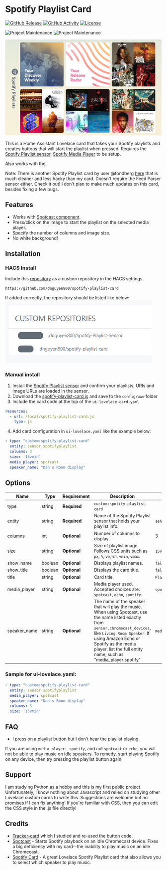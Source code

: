 # Spotify Playlist Card

[![GitHub Release][releases-shield]][releases]
[![GitHub Activity][commits-shield]][commits]
[![License][license-shield]](LICENSE.md)

![Project Maintenance][maintenance-shield]
![Project Maintenance][maintainer-shield]

![header][header-image]

This is a Home Assistant Lovelace card that takes your Spotify playlists and creates buttons that will start the playlist when pressed. Requires the [Spotify Playlist sensor][spotify-playlist-sensor], [Spotify Media Player][spotify-component] to be setup.

Also works with the.

Note: There is another Spotify Playlist card by user @fondberg [here](https://github.com/fondberg/spotify-card) that is much cleaner and less hacky than my card. Doesn't require the Feed Parser sensor either. Check it out! I don't plan to make much updates on this card, besides fixing a few bugs. 


## Features
  - Works with [Spotcast component][spotcast].
  - Press/click on the image to start the playlist on the selected media player.
  - Specify the number of columns and image size.
  - No white background!

## Installation

### HACS Install
 Include this [repository][spotify-playlist-card] as a custom repository in the HACS settings.
 
```
https://github.com/dnguyen800/spotify-playlist-card
```
 
 If added correctly, the repository should be listed like below:
 ![hacs][hacs-image]
 

### Manual install

1. Install the [Spotify Playlist sensor][spotify-playlist-sensor] and confirm your playlists,  URIs and image URLs are loaded in the sensor.
1. Download the [spotify-playlist-card.js][js-file] and save to the `config/www` folder
3. Include the card code at the top of the `ui-lovelace-card.yaml`
```yaml
resources:
  - url: /local/spotify-playlist-card.js
    type: js
```
4. Add card configuration in `ui-lovelace.yaml` like the example below:

```yaml
- type: "custom:spotify-playlist-card"
  entity: sensor.spotifyplaylist
  columns: 3
  size: '15vmin'    
  media_player: spotcast
  speaker_name: "Dan's Room display"
```


## Options

| Name | Type | Requirement | Description | Default
| ---- | ---- | ------- | ----------- | -------
| type | string | **Required** | `custom:spotify-playlist-card`
| entity | string | **Required** | Name of the Spotify Playlist sensor that holds your playlist info.  | `sensor.spotifyplaylist`
| columns | int | **Optional** | Number of columns to display. | 3
| size | string | **Optional** | Size of playlist image. Follows CSS units such as `px`, `%`, `vw`, `vh`, `vmin`, `vmax`.   | `15vmin`
| show_name | boolean | **Optional** | Displays playlist names.  | `false`
| show_title | boolean | **Optional** | Displays the card title.  | `false`
| title | string | **Optional** | Card title. | `Playlists`
| media_player | string | **Optional** | Media player used. Accepted choices are: `spotcast`, `echo`, `spotify`. | `spotify`
| speaker_name | string | **Optional** | The name of the speaker that will play the music. When using Spotcast, use the name listed exactly from `sensor.chromecast_devices`, like `Living Room Speaker`. If using Amazon Echo or Spotify as the media player, list the full entity name, such as "media_player.spotify" | `media_player.spotify`


### Sample for ui-lovelace.yaml:

```yaml
- type: "custom:spotify-playlist-card"
  entity: sensor.spotifyplaylist  
  media_player: spotcast
  speaker_name: "Dan's Room display"
  columns: 3
  size: '15vmin'  
```
[hacs-image]: images/hacs.png
[js-file]: https://raw.githubusercontent.com/dnguyen800/spotify-playlist-card/master/dist/spotify-playlist-card.js
[header-image]: images/header.png
[spotcast]: https://github.com/fondberg/spotcast
[spotify-component]: https://www.home-assistant.io/components/media_player.spotify/
[spotify-playlist-card]: https://github.com/dnguyen800/spotify-playlist-card
[spotify-playlist-sensor]: https://github.com/dnguyen800/spotify-playlist-sensor
[Troubleshooting]: https://github.com/thomasloven/hass-config/wiki/Lovelace-Plugins
[commits-shield]: https://img.shields.io/github/commit-activity/y/dnguyen800/spotify-playlist-card.svg?style=for-the-badge
[commits]: https://github.com/dnguyen800/spotify-playlist-card.svg/commits/master
[license-shield]: https://img.shields.io/github/license/dnguyen800/spotify-playlist-card.svg?style=for-the-badge
[maintenance-shield]: https://img.shields.io/maintenance/yes/2019.svg?style=for-the-badge
[maintainer-shield]: https://img.shields.io/badge/maintainer-Dan%20Nguyen%20%40dnguyen800-blue.svg?style=for-the-badge
[releases-shield]: https://img.shields.io/github/release/dnguyen800/Spotify-Playlist-Sensor.svg?style=for-the-badge
[releases-shield]: https://img.shields.io/github/release/dnguyen800/spotify-playlist-card.svg?style=for-the-badge
[releases]: https://github.com/dnguyen800/spotify-playlist-card/releases



## FAQ
- I press on a playlist button but I don't hear the playlist playing.

 If you are using `media_player: spotify`, and not `spotcast` or `echo`, you will not be able to play music on idle speakers. To remedy, start playing Spotify on any device, then try pressing the playlist button again.

## Support
I am studying Python as a hobby and this is my first public project. Unfortunately, I know nothing about Javascript and relied on studying other Lovelace custom cards to write this. Suggestions are welcome but no promises if I can fix anything! If you're familiar with CSS, then you can edit the CSS style in the .js file directly!

## Credits
  - [Tracker-card](https://github.com/custom-cards/tracker-card) which I studied and re-used the button code.
  - [Spotcast](https://github.com/fondberg/spotcast) - Starts Spotify playback on an idle Chromecast device. Fixes a big deficiency with my card--the inability to play music on an idle Chromecast.
  - [Spotify Card](https://github.com/custom-cards/spotify-card) - A great Lovelace Spotify Playlist card that also allows you to select which speaker to play music.

